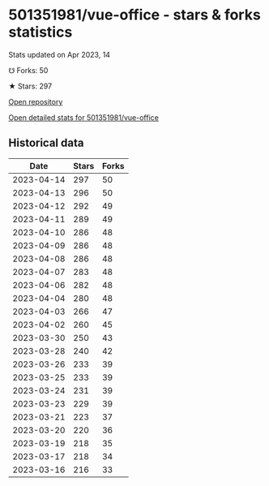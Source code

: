 # 501351981/vue-office - stars & forks statistics

Stats updated on Apr 2023, 14

☋ Forks: 50

★ Stars: 297

[Open repository](https://github.com/501351981/vue-office)

[Open detailed stats for 501351981/vue-office](https://reviewgithub.com/rep/501351981/vue-office)

## Historical data
| Date | Stars | Forks |
|------|-------|-------|
| 2023-04-14 | 297 | 50 | 
| 2023-04-13 | 296 | 50 | 
| 2023-04-12 | 292 | 49 | 
| 2023-04-11 | 289 | 49 | 
| 2023-04-10 | 286 | 48 | 
| 2023-04-09 | 286 | 48 | 
| 2023-04-08 | 286 | 48 | 
| 2023-04-07 | 283 | 48 | 
| 2023-04-06 | 282 | 48 | 
| 2023-04-04 | 280 | 48 | 
| 2023-04-03 | 266 | 47 | 
| 2023-04-02 | 260 | 45 | 
| 2023-03-30 | 250 | 43 | 
| 2023-03-28 | 240 | 42 | 
| 2023-03-26 | 233 | 39 | 
| 2023-03-25 | 233 | 39 | 
| 2023-03-24 | 231 | 39 | 
| 2023-03-23 | 229 | 39 | 
| 2023-03-21 | 223 | 37 | 
| 2023-03-20 | 220 | 36 | 
| 2023-03-19 | 218 | 35 | 
| 2023-03-17 | 218 | 34 | 
| 2023-03-16 | 216 | 33 | 

